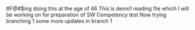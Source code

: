 #F@#$ing doing this at the age of 46
This is demo1 reading file which I will be working on for preparation of SW Competency test
Now trying branching 1
some more updates in branch 1